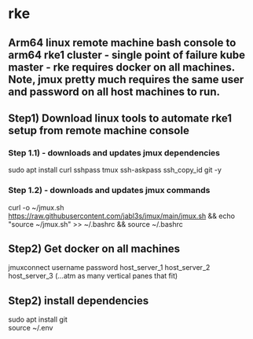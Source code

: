 # rke  
  
## Arm64 linux remote machine bash console to arm64 rke1 cluster - single point of failure kube master - rke requires docker on all machines. Note, jmux pretty much requires the same user and password on all host machines to run.   
  
## Step1) Download linux tools to automate rke1 setup from remote machine console   
### Step 1.1) - downloads and updates jmux dependencies  
sudo apt install curl sshpass tmux ssh-askpass ssh_copy_id git -y  
### Step 1.2) - downloads and updates jmux commands  
curl -o ~/jmux.sh https://raw.githubusercontent.com/jabl3s/jmux/main/jmux.sh && echo "source ~/jmux.sh" >> ~/.bashrc && source ~/.bashrc
## Step2) Get docker on all machines  
jmuxconnect username password host_server_1 host_server_2 host_server_3 (...atm as many vertical panes that fit) 
## Step2) install dependencies
sudo apt install git  
source ~/.env